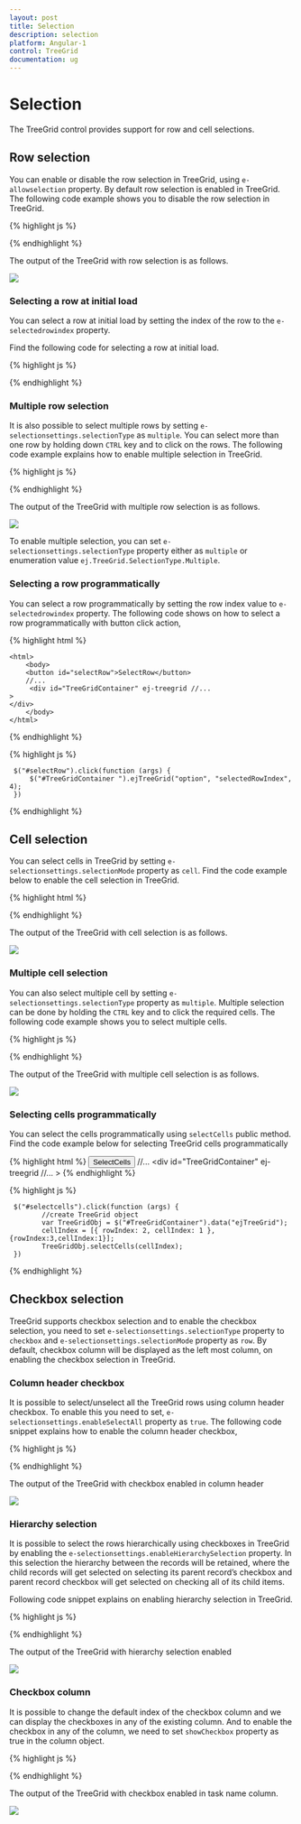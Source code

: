 ```yaml
---
layout: post
title: Selection
description: selection
platform: Angular-1
control: TreeGrid
documentation: ug
---
```


# Selection

The TreeGrid control provides support for row and cell selections. 

## Row selection

You can enable or disable the row selection in TreeGrid, using `e-allowselection` property. By default row selection is enabled in TreeGrid.
The following code example shows you to disable the row selection in TreeGrid.


{% highlight js %}

<body ng-controller="TreeGridCtrl">
    <!--Add  treegrid control here-->
    <div id="TreeGridContainer" ej-treegrid //... e-allowselection="false">
    </div>
</body>

{% endhighlight %}

The output of the TreeGrid with row selection is as follows.

![](Selection_images/Selection_img1.png)

### Selecting a row at initial load

You can select a row at initial load by setting the index of the row to the `e-selectedrowindex` property.

Find the following code for selecting a row at initial load.


{% highlight js %}

<body ng-controller="TreeGridCtrl">
    <!--Add  treegrid control here-->
    <div id="TreeGridContainer" ej-treegrid //... e-selectedrowindex="3">
    </div>
</body>

{% endhighlight %}

### Multiple row selection

It is also possible to select multiple rows by setting `e-selectionsettings.selectionType` as `multiple`. You can select more than one row by holding down `CTRL` key and to click on the rows. 
The following code example explains how to enable multiple selection in TreeGrid.

{% highlight js %}

<body ng-controller="TreeGridCtrl">
    <!--Add  treegrid control here-->
    <div id="TreeGridContainer" ej-treegrid //... 
    e-selectionsettings= "selectionSettings"
    >
    </div>
    <script>
         var selectionSettings= {
                     selectionType: "ej.TreeGrid.SelectionType.Multiple"                                 
               }
    angular.module('listCtrl', ['ejangular'])
        .controller('TreeGridCtrl', function($scope) {
            //...
            $scope.selectionSettings = "selectionSettings";
        });
</script>
</body>

{% endhighlight %}

The output of the TreeGrid with multiple row selection is as follows.

![](Selection_images/Selection_img2.png)

To enable multiple selection, you can set `e-selectionsettings.selectionType` property either as `multiple` or enumeration value `ej.TreeGrid.SelectionType.Multiple`.

### Selecting a row programmatically 

You can select a row programmatically by setting the row index value to `e-selectedrowindex` property. 
The following code shows on how to select a row programmatically with button click action,

{% highlight html %}

    <html>
        <body>
        <button id="selectRow">SelectRow</button>
        //...
         <div id="TreeGridContainer" ej-treegrid //...
    >
    </div>
        </body>
    </html>

{% endhighlight %}

{% highlight js %}
    
     $("#selectRow").click(function (args) {
         $("#TreeGridContainer ").ejTreeGrid("option", "selectedRowIndex", 4);           
     })

{% endhighlight %}

## Cell selection

You can select cells in TreeGrid by setting `e-selectionsettings.selectionMode` property as `cell`.
Find the code example below to enable the cell selection in TreeGrid.

{% highlight html %}

<body ng-controller="TreeGridCtrl">
    <!--Add  treegrid control here-->
    <div id="TreeGridContainer" ej-treegrid //... 
    e-selectionsettings= "selectionSettings"
    >
    </div>
    <script>
         var selectionSettings=  {
           selectionMode: "ej.TreeGrid.SelectionType.Cell",                                 
         }
    angular.module('listCtrl', ['ejangular'])
        .controller('TreeGridCtrl', function($scope) {
            //...
            $scope.selectionSettings = "selectionSettings";
        });
</script>
</body>

{% endhighlight %}

The output of the TreeGrid with cell selection is as follows.

![](Selection_images/Selection_img3.png)

### Multiple cell selection

You can also select multiple cell by setting `e-selectionsettings.selectionType` property as `multiple`. 
Multiple selection can be done by holding the `CTRL` key and to click the required cells. 
The following code example shows you to select multiple cells.

{% highlight js %}

<body ng-controller="TreeGridCtrl">
    <!--Add  treegrid control here-->
    <div id="TreeGridContainer" ej-treegrid //... 
    e-selectionsettings= "selectionSettings"
    >
    </div>
    <script>
         var selectionSettings=  {
            selectionType: "ej.TreeGrid.SelectionType.Multiple",
            selectionMode: "ej.TreeGrid.SelectionType.Cell",
        }
    angular.module('listCtrl', ['ejangular'])
        .controller('TreeGridCtrl', function($scope) {
            //...
            $scope.selectionSettings = "selectionSettings";
        });
</script>
</body>

{% endhighlight %}

The output of the TreeGrid with multiple cell selection is as follows.

![](Selection_images/Selection_img4.png)

### Selecting cells programmatically 

You can select the cells programmatically using `selectCells` public method. Find the code example below for selecting TreeGrid cells programmatically


{% highlight html %}
    <html>
        <body>
         <button id="selectcells">SelectCells</button>
         //...
         <div id="TreeGridContainer" ej-treegrid //... >
         </div>
        </body> 
    </html>
{% endhighlight %}

{% highlight js %}  

     $("#selectcells").click(function (args) {
            //create TreeGrid object
            var TreeGridObj = $("#TreeGridContainer").data("ejTreeGrid");
            cellIndex = [{ rowIndex: 2, cellIndex: 1 }, {rowIndex:3,cellIndex:1}];
            TreeGridObj.selectCells(cellIndex);
     })
{% endhighlight %}

## Checkbox selection

TreeGrid supports checkbox selection and to enable the checkbox selection, you need to set `e-selectionsettings.selectionType` property to `checkbox` and `e-selectionsettings.selectionMode` property as `row`. By default, checkbox column will be displayed as the left most column, on enabling the checkbox selection in TreeGrid.

### Column header checkbox

It is possible to select/unselect all the TreeGrid rows using column header checkbox. To enable this you need to set, `e-selectionsettings.enableSelectAll` property as `true`. The following code snippet explains how to enable the column header checkbox,

{% highlight js %}

<body ng-controller="TreeGridCtrl">
    <!--Add  treegrid control here-->
    <div id="TreeGridContainer" ej-treegrid //... 
    e-selectionsettings= "selectionSettings"
    >
    </div>
    <script>
         var selectionSettings=  {
                     selectionType: "ej.TreeGrid.SelectionType.Checkbox",
                     selectionMode: "ej.TreeGrid.SelectionType.Row",
                     enableSelectAll: true,                        
                 },
    angular.module('listCtrl', ['ejangular'])
        .controller('TreeGridCtrl', function($scope) {
            //...
            $scope.selectionSettings = "selectionSettings";
        });
</script>
</body>
{% endhighlight %}

The output of the TreeGrid with checkbox enabled in column header

![](Selection_images/Selection_img5.png)

### Hierarchy selection
It is possible to select the rows hierarchically using checkboxes in TreeGrid by enabling the `e-selectionsettings.enableHierarchySelection` property.
In this selection the hierarchy between the records will be retained, where the child records will get selected on selecting its parent record’s checkbox and parent record checkbox will get selected on checking all of its child items. 

Following code snippet explains on enabling hierarchy selection in TreeGrid.

{% highlight js %}

<body ng-controller="TreeGridCtrl">
    <!--Add  treegrid control here-->
    <div id="TreeGridContainer" ej-treegrid //... 
    e-selectionsettings= "selectionSettings"
    >
    </div>
    <script>
    var selectionSettings = {
            selectionType: "ej.TreeGrid.SelectionType.Checkbox",
            selectionMode: " ej.TreeGrid.SelectionType.Row",
            enableHierarchySelection: true,
        },
        angular.module('listCtrl', ['ejangular'])
        .controller('TreeGridCtrl', function($scope) {
            //...
            $scope.selectionSettings = "selectionSettings";
        });
</script>
</body>

{% endhighlight %}

The output of the TreeGrid with hierarchy selection enabled

![](Selection_images/Selection_img6.png)

### Checkbox column

It is possible to change the default index of the checkbox column and we can display the checkboxes in any of the existing column. And to enable the checkbox in any of the column, we need to set `showCheckbox` property as true in the column object.

{% highlight js %}

<body ng-controller="TreeGridCtrl">
    <!--Add  treegrid control here-->
    <div id="TreeGridContainer" ej-treegrid //... 
    e-selectionsettings= "selectionSettings"
    e-columns= "columns"
    >
    </div>
    <script>
    var selectionSettings = {
            selectionType: "ej.TreeGrid.SelectionType.Checkbox",
            selectionMode: " ej.TreeGrid.SelectionType.Row",
        },
        var columns = [{
                field: "taskID",
                headerText: "Task Id",
                editType: "numericedit"
            },
            {
                field: "taskName",
                headerText: "Task Name",
                editType: "stringedit",
                showCheckbox: true
            },
        ]
    angular.module('listCtrl', ['ejangular'])
        .controller('TreeGridCtrl', function($scope) {
            //...
            $scope.selectionSettings = "selectionSettings";
            $scope.columns = "columns";
        });
</script>
</body>
{% endhighlight %}

The output of the TreeGrid with checkbox enabled in task name column.

![](Selection_images/Selection_img7.png)